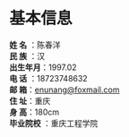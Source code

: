 # 基本信息
**姓 名**  ：陈春洋         
**民 族**  ：汉        
**出生年月**：1997.02   
**电 话**  ：18723748632     
**邮 箱**：enunang@foxmail.com    
**住 址**：重庆     
**身 高**：180cm    
**毕业院校**  ：重庆工程学院 
